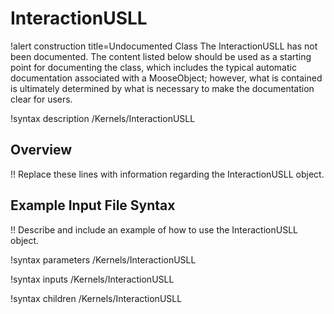 # InteractionUSLL

!alert construction title=Undocumented Class
The InteractionUSLL has not been documented. The content listed below should be used as a starting point for
documenting the class, which includes the typical automatic documentation associated with a
MooseObject; however, what is contained is ultimately determined by what is necessary to make the
documentation clear for users.

!syntax description /Kernels/InteractionUSLL

## Overview

!! Replace these lines with information regarding the InteractionUSLL object.

## Example Input File Syntax

!! Describe and include an example of how to use the InteractionUSLL object.

!syntax parameters /Kernels/InteractionUSLL

!syntax inputs /Kernels/InteractionUSLL

!syntax children /Kernels/InteractionUSLL
